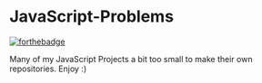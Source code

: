# JavaScript-Problems

[![forthebadge](https://forthebadge.com/images/badges/made-with-javascript.svg)](https://forthebadge.com)

Many of my JavaScript Projects a bit too small to make their own repositories. Enjoy :)
